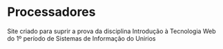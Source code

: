 # Processadores
Site criado para suprir a prova da disciplina Introdução à Tecnologia Web do 1º período de Sistemas de Informação do Unirios
